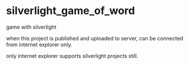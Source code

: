 # silverlight_game_of_word
game with silverlight

when this project is published and uploaded to server, can be connected from internet explorer only.

only internet explorer supports silverlight projects still.

